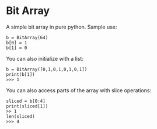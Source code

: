 # Bit Array

A simple bit array in pure python. Sample use:

```
b = BitArray(64)
b[0] = 1
b[1] = 0
```

You can also initialize with a list:

```
b = BitArray([0,1,0,1,0,1,0,1])
print(b[1])
>>> 1
```

You can also access parts of the array with slice operations:

```
sliced = b[0:4]
print(sliced[1])
>> 1
len(sliced)
>>> 4
```


